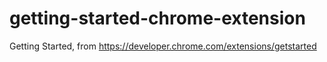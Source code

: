 # getting-started-chrome-extension
Getting Started, from https://developer.chrome.com/extensions/getstarted
